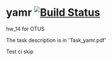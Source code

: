 # yamr  [![Build Status](https://travis-ci.org/znseday/yamr.svg?branch=master)](https://travis-ci.org/znseday/yamr)
hw_14 for OTUS

The task description is in 'Task_yamr.pdf'

Test ci skip
